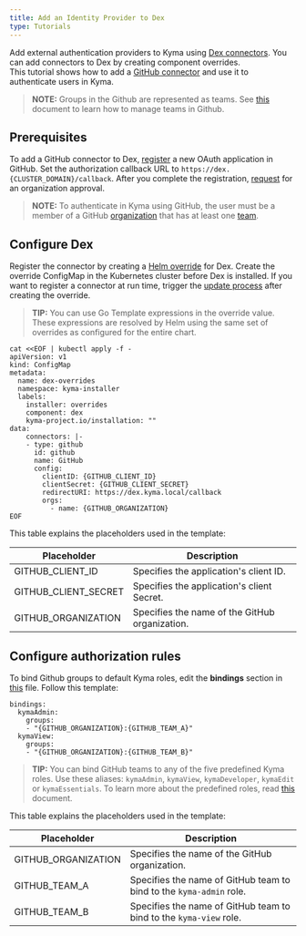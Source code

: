 ```yaml
---
title: Add an Identity Provider to Dex
type: Tutorials
---
```


Add external authentication providers to Kyma using [Dex connectors](https://github.com/dexidp/dex#connectors). You can add connectors to Dex by creating component overrides.  
This tutorial shows how to add a [GitHub connector](https://github.com/dexidp/dex/blob/master/Documentation/connectors/github.md) and use it to authenticate users in Kyma.

>**NOTE:** Groups in the Github are represented as teams. See [this](https://help.github.com/articles/organizing-members-into-teams/) document to learn how to manage teams in Github.

## Prerequisites

To add a GitHub connector to Dex, [register](https://github.com/settings/applications/new) a new OAuth application in GitHub. Set the authorization callback URL to `https://dex.{CLUSTER_DOMAIN}/callback`.
After you complete the registration, [request](https://help.github.com/articles/requesting-organization-approval-for-oauth-apps/) for an organization approval.

>**NOTE:** To authenticate in Kyma using GitHub, the user must be a member of a GitHub [organization](https://help.github.com/articles/creating-a-new-organization-from-scratch/) that has at least one [team](https://help.github.com/articles/creating-a-team/).

## Configure Dex

Register the connector by creating a [Helm override](/docs/root/#configuration-helm-overrides-for-kyma-installation) for Dex. Create the override ConfigMap in the Kubernetes cluster before Dex is installed. If you want to register a connector at run time, trigger the [update process](/docs/root/#installation-update-kyma-trigger-the-update-process) after creating the override.
>**TIP:** You can use Go Template expressions in the override value. These expressions are resolved by Helm using the same set of overrides as configured for the entire chart.

```
cat <<EOF | kubectl apply -f -
apiVersion: v1
kind: ConfigMap
metadata:
  name: dex-overrides
  namespace: kyma-installer
  labels:
    installer: overrides
    component: dex
    kyma-project.io/installation: ""
data:
    connectors: |-
    - type: github
      id: github
      name: GitHub
      config:
        clientID: {GITHUB_CLIENT_ID}
        clientSecret: {GITHUB_CLIENT_SECRET}
        redirectURI: https://dex.kyma.local/callback
        orgs:
          - name: {GITHUB_ORGANIZATION}
EOF
```

This table explains the placeholders used in the template:

|Placeholder | Description |
|---|---|
| GITHUB_CLIENT_ID | Specifies the application's client ID. |
| GITHUB_CLIENT_SECRET | Specifies the application's client Secret. |
| GITHUB_ORGANIZATION | Specifies the name of the GitHub organization. |

## Configure authorization rules

To bind Github groups to default Kyma roles, edit the **bindings** section in [this](https://github.com/kyma-project/kyma/blob/master/resources/core/charts/cluster-users/values.yaml) file. Follow this template:

```
bindings:
  kymaAdmin:
    groups:
    - "{GITHUB_ORGANIZATION}:{GITHUB_TEAM_A}"
  kymaView:
    groups:
    - "{GITHUB_ORGANIZATION}:{GITHUB_TEAM_B}"
```

>**TIP:** You can bind GitHub teams to any of the five predefined Kyma roles. Use these aliases: `kymaAdmin`, `kymaView`, `kymaDeveloper`, `kymaEdit` or `kymaEssentials`. To learn more about the predefined roles, read [this](#details-roles-in-kyma) document.

This table explains the placeholders used in the template:

|Placeholder | Description |
|---|---|
| GITHUB_ORGANIZATION | Specifies the name of the GitHub organization. |
| GITHUB_TEAM_A | Specifies the name of GitHub team to bind to the `kyma-admin` role. |
| GITHUB_TEAM_B | Specifies the name of GitHub team to bind to the `kyma-view` role. |

